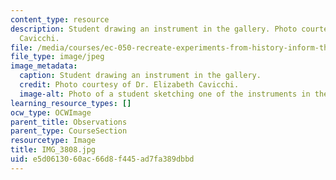```yaml
---
content_type: resource
description: Student drawing an instrument in the gallery. Photo courtesy of Dr. Elizabeth
  Cavicchi.
file: /media/courses/ec-050-recreate-experiments-from-history-inform-the-future-from-the-past-galileo-january-iap-2010/e5d0613060ac66d8f445ad7fa389dbbd_IMG_3808.jpg
file_type: image/jpeg
image_metadata:
  caption: Student drawing an instrument in the gallery.
  credit: Photo courtesy of Dr. Elizabeth Cavicchi.
  image-alt: Photo of a student sketching one of the instruments in the display.
learning_resource_types: []
ocw_type: OCWImage
parent_title: Observations
parent_type: CourseSection
resourcetype: Image
title: IMG_3808.jpg
uid: e5d06130-60ac-66d8-f445-ad7fa389dbbd
---
```

